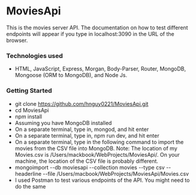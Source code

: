 # MoviesApi
This is the movies server API. The documentation on how to test different endpoints will appear if you type in localhost:3090 in the URL of the browser.

### Technologies used
* HTML, JavaScript, Express, Morgan, Body-Parser, Router, MongoDB, Mongoose (ORM to MongoDB), and Node Js.

### Getting Started
* git clone https://github.com/hnguy0221/MoviesApi.git
* cd MoviesApi
* npm install
* Assuming you have MongoDB installed
* On a separate terminal, type in, mongod, and hit enter
* On a separate terminal, type in, npm run dev, and hit enter
* On a separate terminal, type in the following command to import the movies from the CSV file into MongoDB. Note: The location of my Movies.csv is /Users/mackbook/WebProjects/MoviesApi/. On your machine, the location of the CSV file is probably different.
* mongoimport --db moviesapi --collection movies --type csv --headerline --file /Users/macbook/WebProjects/MoviesApi/Movies.csv
* I used Postman to test various endpoints of the API. You might need to do the same
